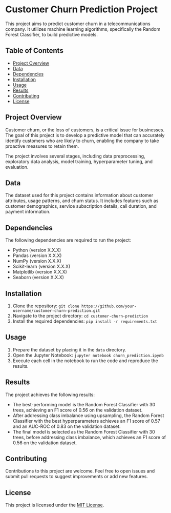 # Customer Churn Prediction Project

This project aims to predict customer churn in a telecommunications company. It utilizes machine learning algorithms, specifically the Random Forest Classifier, to build predictive models.

## Table of Contents

- [Project Overview](#project-overview)
- [Data](#data)
- [Dependencies](#dependencies)
- [Installation](#installation)
- [Usage](#usage)
- [Results](#results)
- [Contributing](#contributing)
- [License](#license)

## Project Overview

Customer churn, or the loss of customers, is a critical issue for businesses. The goal of this project is to develop a predictive model that can accurately identify customers who are likely to churn, enabling the company to take proactive measures to retain them.

The project involves several stages, including data preprocessing, exploratory data analysis, model training, hyperparameter tuning, and evaluation.

## Data

The dataset used for this project contains information about customer attributes, usage patterns, and churn status. It includes features such as customer demographics, service subscription details, call duration, and payment information.

## Dependencies

The following dependencies are required to run the project:

- Python (version X.X.X)
- Pandas (version X.X.X)
- NumPy (version X.X.X)
- Scikit-learn (version X.X.X)
- Matplotlib (version X.X.X)
- Seaborn (version X.X.X)

## Installation

1. Clone the repository: `git clone https://github.com/your-username/customer-churn-prediction.git`
2. Navigate to the project directory: `cd customer-churn-prediction`
3. Install the required dependencies: `pip install -r requirements.txt`

## Usage

1. Prepare the dataset by placing it in the `data` directory.
2. Open the Jupyter Notebook: `jupyter notebook churn_prediction.ipynb`
3. Execute each cell in the notebook to run the code and reproduce the results.

## Results

The project achieves the following results:

- The best-performing model is the Random Forest Classifier with 30 trees, achieving an F1 score of 0.56 on the validation dataset.
- After addressing class imbalance using upsampling, the Random Forest Classifier with the best hyperparameters achieves an F1 score of 0.57 and an AUC-ROC of 0.83 on the validation dataset.
- The final model is selected as the Random Forest Classifier with 30 trees, before addressing class imbalance, which achieves an F1 score of 0.56 on the validation dataset.

## Contributing

Contributions to this project are welcome. Feel free to open issues and submit pull requests to suggest improvements or add new features.

## License

This project is licensed under the [MIT License](LICENSE).

